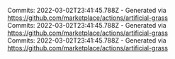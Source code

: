 Commits: 2022-03-02T23:41:45.788Z - Generated via https://github.com/marketplace/actions/artificial-grass
<br>
Commits: 2022-03-02T23:41:45.788Z - Generated via https://github.com/marketplace/actions/artificial-grass
<br>
Commits: 2022-03-02T23:41:45.788Z - Generated via https://github.com/marketplace/actions/artificial-grass
<br>
